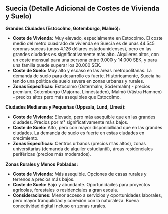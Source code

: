 ## Suecia (Detalle Adicional de Costes de Vivienda y Suelo)

**Grandes Ciudades (Estocolmo, Gotemburgo, Malmö):**

*   **Coste de Vivienda:** Muy elevado, especialmente en Estocolmo. El coste medio del metro cuadrado de vivienda en Suecia es de unas 44.545 coronas suecas (unos 4.126 dólares estadounidenses), pero en las grandes ciudades es significativamente más alto. Alquileres altos, con un coste mensual para una persona entre 9.000 y 14.000 SEK, y para una familia puede superar los 20.000 SEK.
*   **Coste de Suelo:** Muy alto y escaso en las áreas metropolitanas. La demanda de suelo para desarrollo es fuerte. Históricamente, Suecia ha tenido una política de suelo severa en zonas urbanas y rurales.
*   **Zonas Específicas:** Estocolmo (Östermalm, Södermalm) - precios premium. Gotemburgo (Majorna, Linnéstaden), Malmö (Västra Hamnen) - precios altos pero más asequibles que Estocolmo.

**Ciudades Medianas y Pequeñas (Uppsala, Lund, Umeå):**

*   **Coste de Vivienda:** Elevado, pero más asequible que en las grandes ciudades. Precios por m² significativamente más bajos.
*   **Coste de Suelo:** Alto, pero con mayor disponibilidad que en las grandes ciudades. La demanda de suelo es fuerte en estas ciudades en crecimiento.
*   **Zonas Específicas:** Centros urbanos (precios más altos), zonas universitarias (demanda de alquiler estudiantil), áreas residenciales periféricas (precios más moderados).

**Zonas Rurales y Menos Pobladas:**

*   **Coste de Vivienda:** Más asequible. Opciones de casas rurales y terrenos a precios más bajos.
*   **Coste de Suelo:** Bajo y abundante. Oportunidades para proyectos agrícolas, forestales o residenciales a gran escala.
*   **Consideraciones:** Menor acceso a servicios y oportunidades laborales, pero mayor tranquilidad y conexión con la naturaleza. Buena conectividad digital incluso en zonas rurales.

